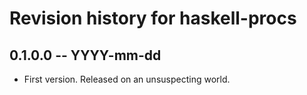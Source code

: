 # Revision history for haskell-procs

## 0.1.0.0 -- YYYY-mm-dd

* First version. Released on an unsuspecting world.
